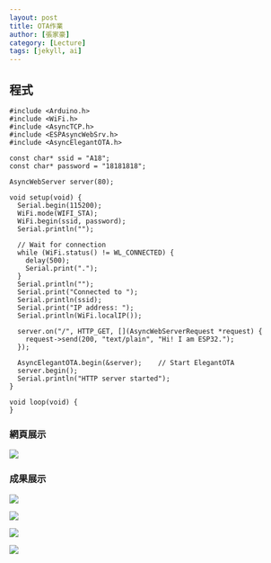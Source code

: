 ```yaml
---
layout: post
title: OTA作業
author: [張家豪]
category: [Lecture]
tags: [jekyll, ai]
---
```



## 程式
```
#include <Arduino.h>
#include <WiFi.h>
#include <AsyncTCP.h>
#include <ESPAsyncWebSrv.h>
#include <AsyncElegantOTA.h>

const char* ssid = "A18";
const char* password = "18181818";

AsyncWebServer server(80);

void setup(void) {
  Serial.begin(115200);
  WiFi.mode(WIFI_STA);
  WiFi.begin(ssid, password);
  Serial.println("");

  // Wait for connection
  while (WiFi.status() != WL_CONNECTED) {
    delay(500);
    Serial.print(".");
  }
  Serial.println("");
  Serial.print("Connected to ");
  Serial.println(ssid);
  Serial.print("IP address: ");
  Serial.println(WiFi.localIP());

  server.on("/", HTTP_GET, [](AsyncWebServerRequest *request) {
    request->send(200, "text/plain", "Hi! I am ESP32.");
  });

  AsyncElegantOTA.begin(&server);    // Start ElegantOTA
  server.begin();
  Serial.println("HTTP server started");
}

void loop(void) {
}
```
### 網頁展示
![](https://github.com/Mkyzzzzz/MCU-project/blob/main/_posts/IMG_4426.PNG)<br>

### 成果展示
 ![](https://github.com/Mkyzzzzz/MCU-project/blob/main/_posts/IMG_4427.PNG)<br>
 
 ![](https://github.com/Mkyzzzzz/MCU-project/blob/main/_posts/IMG_4429.jpg)<br>
 
 ![](https://github.com/Mkyzzzzz/MCU-project/blob/main/_posts/IMG_4428.PNG)<br>

![](https://github.com/Mkyzzzzz/MCU-project/blob/main/_posts/IMG_4430.jpg)<br>
